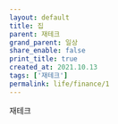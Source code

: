 ```yaml
---
layout: default
title: 집
parent: 재테크
grand_parent: 일상
share_enable: false
print_title: true
created_at: 2021.10.13
tags: ['재테크']
permalink: life/finance/1
---
```


재테크
